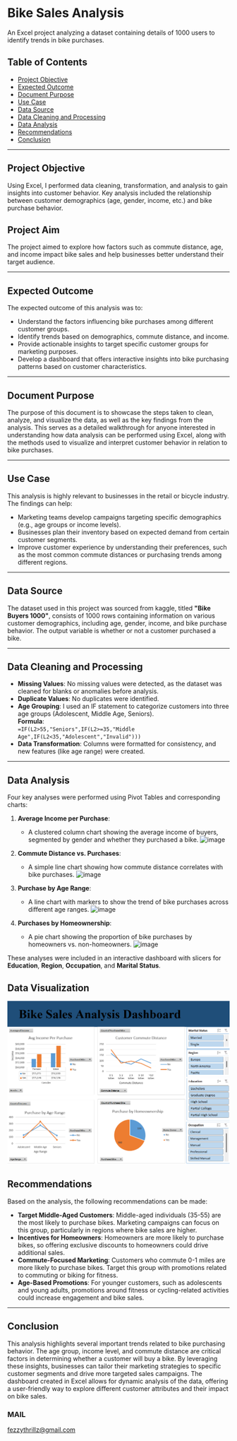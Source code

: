# Bike Sales Analysis
An Excel project analyzing a dataset containing details of 1000 users to identify trends in bike purchases.

## Table of Contents
- [Project Objective](#project-objective)
- [Expected Outcome](#expected-outcome)
- [Document Purpose](#document-purpose)
- [Use Case](#use-case)
- [Data Source](#data-source)
- [Data Cleaning and Processing](#data-cleaning-and-processing)
- [Data Analysis](#data-analysis)
- [Recommendations](#recommendations)
- [Conclusion](#conclusion)

---

## Project Objective
Using Excel, I performed data cleaning, transformation, and analysis to gain insights into customer behavior. Key analysis included the relationship between customer demographics (age, gender, income, etc.) and bike purchase behavior. 

## Project Aim
The project aimed to explore how factors such as commute distance, age, and income impact bike sales and help businesses better understand their target audience.

---

## Expected Outcome
The expected outcome of this analysis was to:
- Understand the factors influencing bike purchases among different customer groups.
- Identify trends based on demographics, commute distance, and income.
- Provide actionable insights to target specific customer groups for marketing purposes.
- Develop a dashboard that offers interactive insights into bike purchasing patterns based on customer characteristics.

---

## Document Purpose
The purpose of this document is to showcase the steps taken to clean, analyze, and visualize the data, as well as the key findings from the analysis. This serves as a detailed walkthrough for anyone interested in understanding how data analysis can be performed using Excel, along with the methods used to visualize and interpret customer behavior in relation to bike purchases.

---

## Use Case
This analysis is highly relevant to businesses in the retail or bicycle industry. The findings can help:
- Marketing teams develop campaigns targeting specific demographics (e.g., age groups or income levels).
- Businesses plan their inventory based on expected demand from certain customer segments.
- Improve customer experience by understanding their preferences, such as the most common commute distances or purchasing trends among different regions.

---

## Data Source
The dataset used in this project was sourced from kaggle, titled **"Bike Buyers 1000"**, consists of 1000 rows containing information on various customer demographics, including age, gender, income, and bike purchase behavior. The output variable is whether or not a customer purchased a bike.

---

## Data Cleaning and Processing
- **Missing Values**: No missing values were detected, as the dataset was cleaned for blanks or anomalies before analysis.
- **Duplicate Values**: No duplicates were identified.
- **Age Grouping**: I used an IF statement to categorize customers into three age groups (Adolescent, Middle Age, Seniors).  
  **Formula**:  
  `=IF(L2>55,"Seniors",IF(L2>=35,"Middle Age",IF(L2<35,"Adolescent","Invalid")))`
- **Data Transformation**: Columns were formatted for consistency, and new features (like age range) were created.

---

## Data Analysis
Four key analyses were performed using Pivot Tables and corresponding charts:

1. **Average Income per Purchase**:  
   - A clustered column chart showing the average income of buyers, segmented by gender and whether they purchased a bike.
   ![image](https://github.com/user-attachments/assets/ce97cf0b-82cd-408a-b85d-2ba9c61878d0)


2. **Commute Distance vs. Purchases**:  
   - A simple line chart showing how commute distance correlates with bike purchases.
   ![image](https://github.com/user-attachments/assets/a3b7ea25-8f56-4db8-bd3f-750d61e5a62e)


3. **Purchase by Age Range**:  
   - A line chart with markers to show the trend of bike purchases across different age ranges.
   ![image](https://github.com/user-attachments/assets/3eb02f3a-d7c1-4fc9-8742-d420a808d7c1)


4. **Purchases by Homeownership**:  
   - A pie chart showing the proportion of bike purchases by homeowners vs. non-homeowners.
 ![image](https://github.com/user-attachments/assets/27a736cb-c186-460c-9024-403145c2693d)


These analyses were included in an interactive dashboard with slicers for **Education**, **Region**, **Occupation**, and **Marital Status**.

## Data Visualization
![alt text](dashboard.png)

## Recommendations
Based on the analysis, the following recommendations can be made:
- **Target Middle-Aged Customers**: Middle-aged individuals (35-55) are the most likely to purchase bikes. Marketing campaigns can focus on this group, particularly in regions where bike sales are higher.
- **Incentives for Homeowners**: Homeowners are more likely to purchase bikes, so offering exclusive discounts to homeowners could drive additional sales.
- **Commute-Focused Marketing**: Customers who commute 0-1 miles are more likely to purchase bikes. Target this group with promotions related to commuting or biking for fitness.
- **Age-Based Promotions**: For younger customers, such as adolescents and young adults, promotions around fitness or cycling-related activities could increase engagement and bike sales.

---

## Conclusion
This analysis highlights several important trends related to bike purchasing behavior. The age group, income level, and commute distance are critical factors in determining whether a customer will buy a bike. By leveraging these insights, businesses can tailor their marketing strategies to specific customer segments and drive more targeted sales campaigns. The dashboard created in Excel allows for dynamic analysis of the data, offering a user-friendly way to explore different customer attributes and their impact on bike sales.

### MAIL
fezzythrillz@gmail.com
